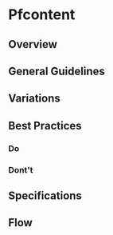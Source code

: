 # Pfcontent

## Overview

## General Guidelines

## Variations

## Best Practices

### Do

### Dont't

## Specifications

## Flow
